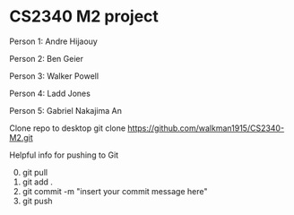 # CS2340 M2 project

Person 1: Andre Hijaouy

Person 2: Ben Geier

Person 3: Walker Powell

Person 4: Ladd Jones

Person 5: Gabriel Nakajima An

Clone repo to desktop git clone https://github.com/walkman1915/CS2340-M2.git


Helpful info for pushing to Git

0. git pull
1. git add .
2. git commit -m "insert your commit message here"
3. git push 
